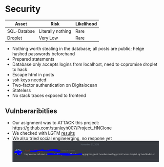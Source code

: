 # Security

| Asset | Risk | Likelihood |
| --- | --- | --- |
| SQL-Databse | Literally nothing | Rare |
| Droplet | Very Low | Rare |

- Nothing worth stealing in the database; all posts are public; helge hashed passwords beforehand
- Prepared statements
- Database only accepts logins from localhost, need to copromise droplet to hack
- Escape html in posts
- ssh keys needed
- Two-factor authentication on Digitalocean
- Stateless
- No stack traces exposed to frontend

## Vulnberaribitlies

- Our asignment was to ATTACK this project: https://github.com/stanleyh007/Project_HNClone
- We checked with LGTM [results](https://raw.githubusercontent.com/KLMM-LSD/LSD-Experimental/lorem/scan.PNG)
- We also tried social engineerging, no respone yet
![](soceng.PNG)
